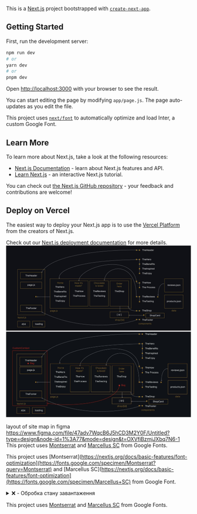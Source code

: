 This is a [Next.js](https://nextjs.org/) project bootstrapped with [`create-next-app`](https://github.com/vercel/next.js/tree/canary/packages/create-next-app).

## Getting Started

First, run the development server:

```bash
npm run dev
# or
yarn dev
# or
pnpm dev
```

Open [http://localhost:3000](http://localhost:3000) with your browser to see the result.

You can start editing the page by modifying `app/page.js`. The page auto-updates as you edit the file.

This project uses [`next/font`](https://nextjs.org/docs/basic-features/font-optimization) to automatically optimize and load Inter, a custom Google Font.

## Learn More

To learn more about Next.js, take a look at the following resources:

- [Next.js Documentation](https://nextjs.org/docs) - learn about Next.js features and API.
- [Learn Next.js](https://nextjs.org/learn) - an interactive Next.js tutorial.

You can check out [the Next.js GitHub repository](https://github.com/vercel/next.js/) - your feedback and contributions are welcome!

## Deploy on Vercel

The easiest way to deploy your Next.js app is to use the [Vercel Platform](https://vercel.com/new?utm_medium=default-template&filter=next.js&utm_source=create-next-app&utm_campaign=create-next-app-readme) from the creators of Next.js.

Check out our [Next.js deployment documentation](https://nextjs.org/docs/deployment) for more details.
![site map](https://github.com/olgatenison/next-choco/blob/main/public/forDescription/itWorks_01.jpg)
![site map context](https://github.com/olgatenison/next-choco/blob/main/public/forDescription/itWorks_02.jpg)

layout of site map in figma https://www.figma.com/file/47adv7WqcB6J5hCD3M2Y0F/Untitled?type=design&node-id=1%3A77&mode=design&t=OXVfiBzmjJXbq7N6-1
This project uses [Montserrat](https://fonts.google.com/specimen/Montserrat) and [Marcellus SC](https://fonts.google.com/specimen/Marcellus+SC) from Google Fonts.

This project uses [Montserrat](https://nextjs.org/docs/basic-features/font-optimization](https://fonts.google.com/specimen/Montserrat?query=Montserrat) and
[Marcellus SC](https://nextjs.org/docs/basic-features/font-optimization](https://fonts.google.com/specimen/Marcellus+SC) 
from Google Font.
<details>
<summary>❌ - Обробка стану завантаження</summary>
В моєму проекті, я вирішив обробити стан завантаження, не використовуючи функціональність loading.js. Я замість цього вирішив відобразити спрощений індикатор завантаження.

javascript
Copy code
import React from "react";

const Loading = () => {
  return (
    <>
      <Image src="../spinner177px.svg" width={177} height={177}></Image>
    </>
  );
};

export default Loading;
Вище наведений код представляє компонент Loading, який відображає спінер завантаження. Я використовую його в моєму проекті для інформування користувача про те, що щось завантажується.

</details>

This project uses [Montserrat](https://fonts.google.com/specimen/Montserrat) and [Marcellus SC](https://fonts.google.com/specimen/Marcellus+SC) from Google Fonts.

